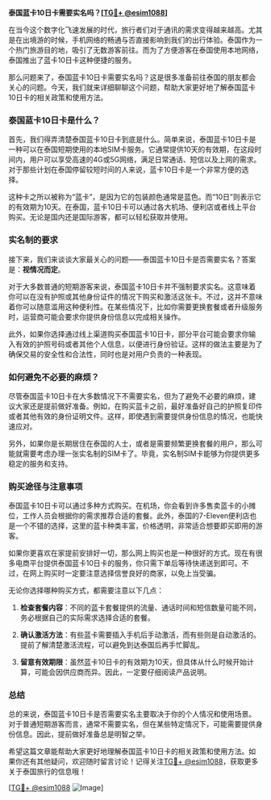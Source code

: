 **泰国蓝卡10日卡需要实名吗？[[TG💪+ @esim1088](https://t.me/s/esim1088)]**

在当今这个数字化飞速发展的时代，旅行者们对于通讯的需求变得越来越高。尤其是在出境游的时候，手机网络的畅通与否直接影响到我们的出行体验。泰国作为一个热门旅游目的地，吸引了无数游客前往。而为了方便游客在泰国使用本地网络，泰国推出了蓝卡10日卡这种便捷的服务。

那么问题来了，泰国蓝卡10日卡需要实名吗？这是很多准备前往泰国的朋友都会关心的问题。今天，我们就来详细聊聊这个问题，帮助大家更好地了解泰国蓝卡10日卡的相关政策和使用方法。

### 泰国蓝卡10日卡是什么？

首先，我们得弄清楚泰国蓝卡10日卡到底是什么。简单来说，泰国蓝卡10日卡是一种可以在泰国短期使用的本地SIM卡服务。它通常提供10天的有效期，在这段时间内，用户可以享受高速的4G或5G网络，满足日常通话、短信以及上网的需求。对于那些计划在泰国停留较短时间的人来说，蓝卡10日卡是一个非常方便的选择。

这种卡之所以被称为“蓝卡”，是因为它的包装颜色通常是蓝色。而“10日”则表示它的有效期为10天。在泰国，蓝卡10日卡可以通过各大机场、便利店或者线上平台购买。无论是国内还是国际游客，都可以轻松获取并使用。

### 实名制的要求

接下来，我们来谈谈大家最关心的问题——泰国蓝卡10日卡是否需要实名？答案是：**视情况而定**。

对于大多数普通的短期游客来说，泰国蓝卡10日卡并不强制要求实名。这意味着你可以在没有护照或其他身份证件的情况下购买和激活这张卡。不过，这并不意味着你可以随意滥用这种便利性。在某些情况下，比如你需要更换套餐或者升级服务时，运营商可能会要求你提供身份信息以完成相关操作。

此外，如果你选择通过线上渠道购买泰国蓝卡10日卡，部分平台可能会要求你输入有效的护照号码或者其他个人信息，以便进行身份验证。这样的做法主要是为了确保交易的安全性和合法性，同时也是对用户负责的一种表现。

### 如何避免不必要的麻烦？

尽管泰国蓝卡10日卡在大多数情况下不需要实名，但为了避免不必要的麻烦，建议大家还是提前做好准备。例如，在购买蓝卡之前，最好准备好自己的护照复印件或者其他有效的身份证明文件。这样，即使遇到需要提供身份信息的情况，也能快速应对。

另外，如果你是长期居住在泰国的人士，或者是需要频繁更换套餐的用户，那么可能就需要考虑办理一张实名制的SIM卡了。毕竟，实名制SIM卡能够为你提供更多稳定的服务和支持。

### 购买途径与注意事项

泰国蓝卡10日卡可以通过多种方式购买。在机场，你会看到许多售卖蓝卡的小摊位，工作人员会根据你的需求推荐合适的套餐。此外，泰国的7-Eleven便利店也是一个不错的选择，这里的蓝卡种类丰富，价格透明，非常适合想要即买即用的游客。

如果你更喜欢在家提前安排好一切，那么网上购买也是一种很好的方式。现在有很多电商平台提供泰国蓝卡10日卡的服务，你只需下单后等待快递送到即可。不过，在网上购买时一定要注意选择信誉良好的商家，以免上当受骗。

无论你选择哪种购买方式，都需要注意以下几点：

1. **检查套餐内容**：不同的蓝卡套餐提供的流量、通话时间和短信数量可能不同，务必根据自己的实际需求选择合适的套餐。
   
2. **确认激活方法**：有些蓝卡需要插入手机后手动激活，而有些则是自动激活的。提前了解清楚激活流程，可以避免到达泰国后再手忙脚乱。

3. **留意有效期限**：虽然蓝卡10日卡的有效期为10天，但具体从什么时候开始计算，可能会因供应商而异。因此，一定要仔细阅读产品说明。

### 总结

总的来说，泰国蓝卡10日卡是否需要实名主要取决于你的个人情况和使用场景。对于普通短期游客而言，通常不需要实名，但在某些特定情况下，可能需要提供身份信息。因此，提前做好准备总是明智之举。

希望这篇文章能帮助大家更好地理解泰国蓝卡10日卡的相关政策和使用方法。如果你还有其他疑问，欢迎随时留言讨论！记得关注[TG💪+ @esim1088](https://t.me/s/esim1088)，获取更多关于泰国旅行的信息哦！

[[TG💪+ @esim1088](https://t.me/s/esim1088) ![Image](https://i.postimg.cc/4NQfJmqS/Snipaste-2025-05-13-00-14-12.png)]
